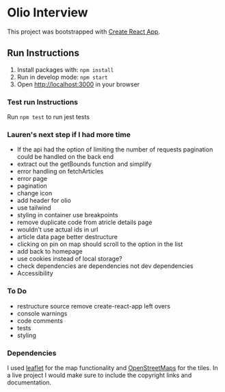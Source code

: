 # Olio Interview

This project was bootstrapped with [Create React App](https://github.com/facebook/create-react-app).

## Run Instructions

1. Install packages with: `npm install`
2. Run in develop mode: `npm start`
3. Open [http://localhost:3000](http://localhost:3000) in your browser

### Test run Instructions

Run `npm test` to run jest tests

### Lauren's next step if I had more time

- If the api had the option of limiting the number of requests pagination could be handled on the back end
- extract out the getBounds function and simplify
- error handling on fetchArticles
- error page
- pagination
- change icon
- add header for olio
- use tailwind
- styling in container use breakpoints
- remove duplicate code from atricle details page
- wouldn't use actual ids in url
- article data page better destructure
- clicking on pin on map should scroll to the option in the list
- add back to homepage
- use cookies instead of local storage?
- check dependencies are dependencies not dev dependencies
- Accessibility

### To Do

- restructure source remove create-react-app left overs
- console warnings
- code comments
- tests
- styling

### Dependencies

I used [leaflet](https://leafletjs.com/index.html) for the map functionality and [OpenStreetMaps](https://www.openstreetmap.org/copyright) for the tiles. In a live project I would make sure to include the copyright links and documentation.
